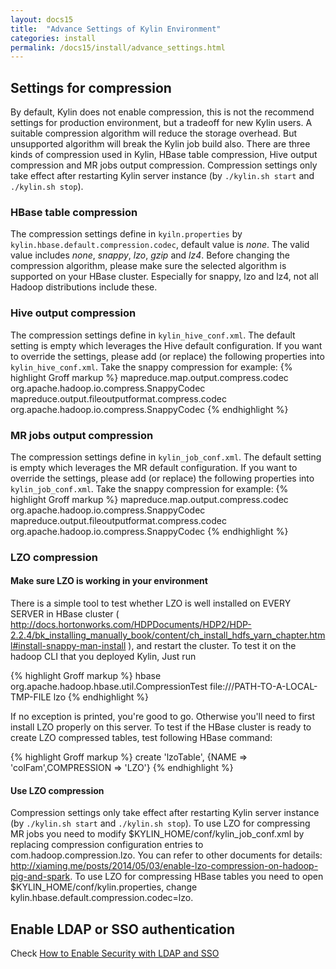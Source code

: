 ```yaml
---
layout: docs15
title:  "Advance Settings of Kylin Environment"
categories: install
permalink: /docs15/install/advance_settings.html
---
```


## Settings for compression

By default, Kylin does not enable compression, this is not the recommend settings for production environment, but a tradeoff for new Kylin users. A suitable compression algorithm will reduce the storage overhead. But unsupported algorithm will break the Kylin job build also. There are three kinds of compression used in Kylin, HBase table compression, Hive output compression and MR jobs output compression. Compression settings only take effect after restarting Kylin server instance (by `./kylin.sh start` and `./kylin.sh stop`).

### HBase table compression
The compression settings define in `kyiln.properties` by `kylin.hbase.default.compression.codec`, default value is *none*. The valid value includes *none*, *snappy*, *lzo*, *gzip* and *lz4*. Before changing the compression algorithm, please make sure the selected algorithm is supported on your HBase cluster. Especially for snappy, lzo and lz4, not all Hadoop distributions include these. 

### Hive output compression
The compression settings define in `kylin_hive_conf.xml`. The default setting is empty which leverages the Hive default configuration. If you want to override the settings, please add (or replace) the following properties into `kylin_hive_conf.xml`. Take the snappy compression for example:
{% highlight Groff markup %}
    <property>
        <name>mapreduce.map.output.compress.codec</name>
        <value>org.apache.hadoop.io.compress.SnappyCodec</value>
        <description></description>
    </property>
    <property>
        <name>mapreduce.output.fileoutputformat.compress.codec</name>
        <value>org.apache.hadoop.io.compress.SnappyCodec</value>
        <description></description>
    </property>
{% endhighlight %}

### MR jobs output compression
The compression settings define in `kylin_job_conf.xml`. The default setting is empty which leverages the MR default configuration. If you want to override the settings, please add (or replace) the following properties into `kylin_job_conf.xml`. Take the snappy compression for example:
{% highlight Groff markup %}
    <property>
        <name>mapreduce.map.output.compress.codec</name>
        <value>org.apache.hadoop.io.compress.SnappyCodec</value>
        <description></description>
    </property>
    <property>
        <name>mapreduce.output.fileoutputformat.compress.codec</name>
        <value>org.apache.hadoop.io.compress.SnappyCodec</value>
        <description></description>
    </property>
{% endhighlight %}

### LZO compression

#### Make sure LZO is working in your environment

There is a simple tool to test whether LZO is well installed on EVERY SERVER in HBase cluster ( http://docs.hortonworks.com/HDPDocuments/HDP2/HDP-2.2.4/bk_installing_manually_book/content/ch_install_hdfs_yarn_chapter.html#install-snappy-man-install ), and restart the cluster.
To test it on the hadoop CLI that you deployed Kylin, Just run

{% highlight Groff markup %}
hbase org.apache.hadoop.hbase.util.CompressionTest file:///PATH-TO-A-LOCAL-TMP-FILE lzo
{% endhighlight %}

If no exception is printed, you're good to go. Otherwise you'll need to first install LZO properly on this server.
To test if the HBase cluster is ready to create LZO compressed tables, test following HBase command:

{% highlight Groff markup %}
create 'lzoTable', {NAME => 'colFam',COMPRESSION => 'LZO'}
{% endhighlight %}

#### Use LZO compression

Compression settings only take effect after restarting Kylin server instance (by `./kylin.sh start` and `./kylin.sh stop`). To use LZO for compressing MR jobs you need to modify $KYLIN_HOME/conf/kylin_job_conf.xml by replacing compression configuration entries to com.hadoop.compression.lzo. You can refer to other documents for details: http://xiaming.me/posts/2014/05/03/enable-lzo-compression-on-hadoop-pig-and-spark.  To use LZO for compressing HBase tables you need to open $KYLIN_HOME/conf/kylin.properties, change kylin.hbase.default.compression.codec=lzo.

## Enable LDAP or SSO authentication

Check [How to Enable Security with LDAP and SSO](../howto/howto_ldap_and_sso.html)
